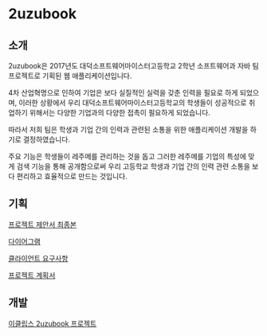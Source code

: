 # 2uzubook

## 소개

2uzubook은 2017년도 대덕소프트웨어마이스터고등학교 2학년 소프트웨어과 자바 팀 프로젝트로 기획된 웹 애플리케이션입니다.

4차 산업혁명으로 인하여 기업은 보다 실질적인 실력을 갖춘 인력을 필요로 하게 되었으며, 이러한 상황에서 우리 대덕소프트웨어마이스터고등학교의 학생들이 성공적으로 취업하기 위해서는 다양한 기업과의 다양한 접촉이 필요하게 되었습니다.

따라서 저희 팀은 학생과 기업 간의 인력과 관련된 소통을 위한 애플리케이션 개발을 하기로 결정하였습니다.

주요 기능은 학생들이 레주메를 관리하는 것을 돕고 그러한 레주메를 기업의 특성에 맞게 검색 기능을 통해 공개함으로써 우리 고등학교 학생과 기업 간의 인력 관련 소통을 보다 편리하고 효율적으로 만드는 것입니다.


## 기획

[프로젝트 제안서 최종본](https://github.com/byh020907/2uzubook/blob/master/Document/HWP/%ED%94%84%EB%A1%9C%EC%A0%9D%ED%8A%B8-%EC%A0%9C%EC%95%88%EC%84%9C%20%EC%B5%9C%EC%A2%85%EB%B3%B8.hwp)

[다이어그램](https://github.com/byh020907/2uzubook/blob/master/Document/HWP/%EB%8B%A4%EC%9D%B4%EC%96%B4%EA%B7%B8%EB%9E%A8.hwp)

[클라이언트 요구사항](https://github.com/byh020907/2uzubook/blob/master/Document/Client_Requirements.md)

[프로젝트 계획서](https://github.com/byh020907/2uzubook/blob/master/Document/Project_Plan.md)


## 개발

[이클립스 2uzubook 프로젝트](https://github.com/byh020907/2uzubook/tree/master/Eclipse)